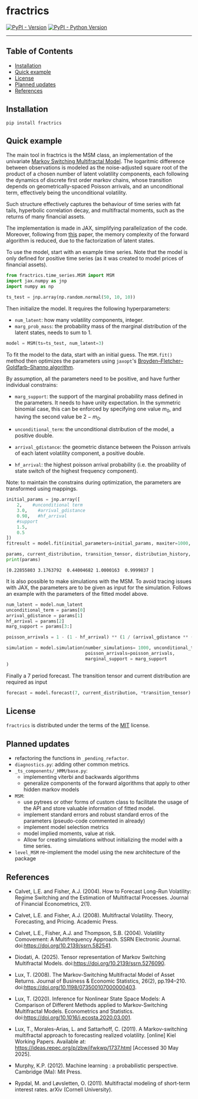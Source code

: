 # fractrics

[![PyPI - Version](https://img.shields.io/pypi/v/fractrics.svg)](https://pypi.org/project/fractrics)
[![PyPI - Python Version](https://img.shields.io/pypi/pyversions/fractrics.svg)](https://pypi.org/project/fractrics)

-----

## Table of Contents

- [Installation](#installation)
- [Quick example](#quick-example)
- [License](#license)
- [Planned updates](#planned-updates)
- [References](#references)

## Installation

```console
pip install fractrics
```

## Quick example

The main tool in fractrics is the MSM class, an implementation of the univariate [Markov Switching Multifractal Model](https://en.wikipedia.org/wiki/Markov_switching_multifractal). The logaritmic difference between observations is modeled as the noise-adjusted square root of the product of a chosen number of latent volatility components, each following the dynamics of discrete first order markov chains, whose transition depends on geometrically-spaced Poisson arrivals, and an unconditional term, effectively being the unconditional volatility.

Such structure effectively captures the behaviour of time series with fat tails, hyperbolic correlation decay, and multifractal moments, such as the returns of many financial assets.

The implementation is made in JAX, simplifying parallelization of the code. Moreover, following from [this](https://papers.ssrn.com/sol3/papers.cfm?abstract_id=5276090) paper, the memory complexity of the forward algorithm is reduced, due to the factorization of latent states.

To use the model, start with an example time series. Note that the model is only defined for positive time series (as it was created to model prices of financial assets).


```python
from fractrics.time_series.MSM import MSM
import jax.numpy as jnp
import numpy as np

ts_test = jnp.array(np.random.normal(50, 10, 10))
```

Then initialize the model. It requires the following hyperparameters:
 - `num_latent`: how many volatility components, integer.
 - `marg_prob_mass`: the probability mass of the marginal distribution of the latent states, needs to sum to 1. 


```python
model = MSM(ts=ts_test, num_latent=3)
```

To fit the model to the data, start with an initial guess. The `MSM.fit()` method then optimizes the parameters using `jaxopt`'s [Broyden–Fletcher–Goldfarb–Shanno algorithm](https://en.wikipedia.org/wiki/Broyden%E2%80%93Fletcher%E2%80%93Goldfarb%E2%80%93Shanno_algorithm).

By assumption, all the parameters need to be positive, and have further individual constrains:

- `marg_support`: the support of the marginal probability mass defined in the parameters. It needs to have unity expectation. In the symmetric binomial case, this can be enforced by specifying one value $m_0$, and having the second value be $2 - m_0$.

- `unconditional_term`: the unconditional distribution of the model, a positive double.

- `arrival_gdistance`: the geometric distance between the Poisson arrivals of each latent volatility component, a positive double.

- `hf_arrival`: the highest poisson arrival probability (i.e. the proability of state switch of the highest frequency component).

Note: to maintain the constrains during optimization, the parameters are transformed using mappings.


```python
initial_params = jnp.array([
    2,    #unconditional term
    3.0,    #arrival_gdistance
    0.98,   #hf_arrival
    #support
    1.5,    
    0.5
])
fitresult = model.fit(initial_parameters=initial_params, maxiter=1000, verbose=False)

params, current_distribution, transition_tensor, distribution_history, negative_log_likelihood = fitresult
print(params)

```

    [0.22855803 3.1763792  0.44004682 1.0000163  0.9999837 ]


It is also possible to make simulations with the MSM. To avoid tracing issues with JAX, the parameters are to be given as input for the simulation. Follows an example with the parameters of the fitted model above.


```python
num_latent = model.num_latent
unconditional_term = params[0]
arrival_gdistance = params[1]
hf_arrival = params[2]
marg_support = params[3:]

poisson_arrivals = 1 - (1 - hf_arrival) ** (1 / (arrival_gdistance ** (jnp.arange(num_latent, 0, -1) - 1)))

simulation = model.simulation(number_simulations= 1000, unconditional_term = unconditional_term,
                              poisson_arrivals=poisson_arrivals,
                              marginal_support = marg_support
)

```

Finally a 7 period forecast. The transition tensor and current distribution are required as input


```python
forecast = model.forecast(7, current_distribution, *transition_tensor)
```


## License

`fractrics` is distributed under the terms of the [MIT](https://spdx.org/licenses/MIT.html) license.

## Planned updates

- refactoring the functions in `_pending_refactor`.
- `diagnostics.py`: adding other common metrics.
- `_ts_components/_HMM/base.py`:
    - implementing viterbi and backwards algorithms
    - generalize components of the forward algorithms that apply to other hidden markov models
- `MSM`:
    - use pytrees or other forms of custom class to facilitate the usage of the API and store valuable information of fitted model.
    - implement standard errors and robust standard erros of the parameters (pseudo-code commented in already)
    - implement model selection metrics
    - model implied moments, value at risk.
    - Allow for creating simulations without initializing the model with a time series.
- `level_MSM` re-implement the model using the new architecture of the package

## References

- Calvet, L.E. and Fisher, A.J. (2004). How to Forecast Long-Run Volatility: Regime Switching and the Estimation of Multifractal Processes. Journal of Financial Econometrics, 2(1).

- Calvet, L.E. and Fisher, A.J. (2008). Multifractal Volatility. Theory, Forecasting, and Pricing. Academic Press.

- Calvet, L.E., Fisher, A.J. and Thompson, S.B. (2004). Volatility Comovement: A Multifrequency Approach. SSRN Electronic Journal. doi:https://doi.org/10.2139/ssrn.582541.

- Diodati, A. (2025). Tensor representation of Markov Switching Multifractal Models. doi:https://doi.org/10.2139/ssrn.5276090.

- Lux, T. (2008). The Markov-Switching Multifractal Model of Asset Returns. Journal of Business & Economic Statistics, 26(2), pp.194–210. doi:https://doi.org/10.1198/073500107000000403.

- Lux, T. (2020). Inference for Nonlinear State Space Models: A Comparison of Different Methods applied to Markov-Switching Multifractal Models. Econometrics and Statistics. doi:https://doi.org/10.1016/j.ecosta.2020.03.001.

- Lux, T., Morales-Arias, L. and Sattarhoff, C. (2011). A Markov-switching multifractal approach to forecasting realized volatility. [online] Kiel Working Papers. Available at: https://ideas.repec.org/p/zbw/ifwkwp/1737.html [Accessed 30 May 2025].

- Murphy, K.P. (2012). Machine learning : a probabilistic perspective. Cambridge (Ma): Mit Press.

- Rypdal, M. and Løvsletten, O. (2011). Multifractal modeling of short-term interest rates. arXiv (Cornell University).